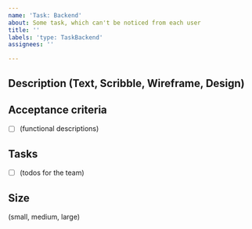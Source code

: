 ```yaml
---
name: 'Task: Backend'
about: Some task, which can't be noticed from each user
title: ''
labels: 'type: TaskBackend'
assignees: ''

---
```


## Description (Text, Scribble, Wireframe, Design)

## Acceptance criteria
- [ ] (functional descriptions)

## Tasks
- [ ] (todos for the team)

## Size
(small, medium, large)

